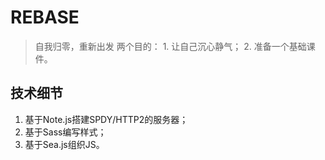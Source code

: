 # REBASE

> 自我归零，重新出发
> 两个目的：
>     1. 让自己沉心静气；
>     2. 准备一个基础课件。

## 技术细节
1. 基于Note.js搭建SPDY/HTTP2的服务器；
2. 基于Sass编写样式；
3. 基于Sea.js组织JS。
